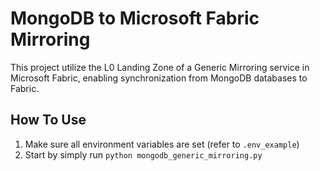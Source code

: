 # MongoDB to Microsoft Fabric Mirroring

This project utilize the L0 Landing Zone of a Generic Mirroring service in Microsoft Fabric, enabling synchronization from MongoDB databases to Fabric.

## How To Use
1. Make sure all environment variables are set (refer to `.env_example`)
1. Start by simply run `python mongodb_generic_mirroring.py`
